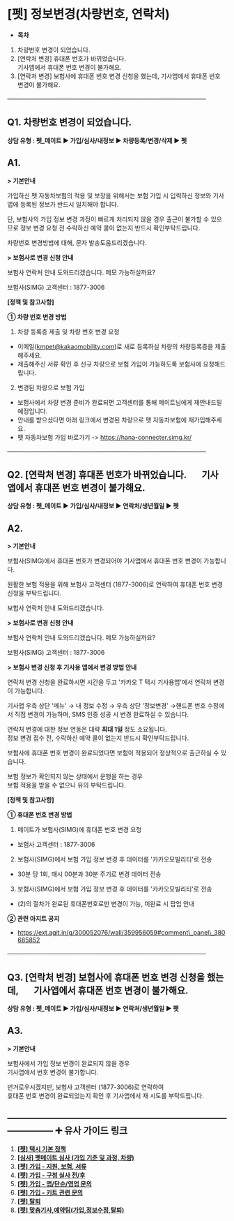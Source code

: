 # [펫] 정보변경(차량번호, 연락처)

* **목차**

1. 차량번호 변경이 되었습니다.
2. [연락처 변경] 휴대폰 번호가 바뀌었습니다.  
   기사앱에서 휴대폰 번호 변경이 불가해요.
3. [연락처 변경] 보험사에 휴대폰 번호 변경 신청을 했는데, 기사앱에서 휴대폰 번호 변경이 불가해요.

──────────────────────────────────────────────

**Q1. 차량번호 변경이 되었습니다.**
-----------------------

**상담 유형 : **펫\_메이트** ▶ 가입/심사/내정보 ▶ 차량등록/변경/삭제 ▶ 펫**

**A1.**
-------

**> 기본안내**

가입하신 펫 자동차보험의 적용 및 보장을 위해서는 보험 가입 시 입력하신 정보와 기사 앱에 등록된 정보가 반드시 일치해야 합니다.

단, 보험사의 가입 정보 변경 과정이 빠르게 처리되지 않을 경우 출근이 불가할 수 있으므로 정보 변경 요청 전 수락하신 예약 콜이 없는지 반드시 확인부탁드립니다.

차량번호 변경방법에 대해, 문자 발송도움드리겠습니다.

**> 보험사로 변경 신청 안내**

보험사 연락처 안내 도와드리겠습니다. 메모 가능하실까요?

보험사(SIMG) 고객센터 : 1877-3006

**[정책 및 참고사항]**

**① 차량 번호 변경 방법**

1. 차량 등록증 제출 및 차량 번호 변경 요청

* 이메일(kmpet@kakaomobility.com)로 새로 등록하실 차량의 차량등록증을 제출해주세요.
* 제출해주신 서류 확인 후 신규 차량으로 보험 가입이 가능하도록 보험사에 요청해드립니다.

2. 변경된 차량으로 보험 가입

* 보험사에서 차량 변경 준비가 완료되면 고객센터를 통해 메이트님에게 재안내드릴 예정입니다.
* 안내를 받으셨다면 아래 링크에서 변경된 차량으로 펫 자동차보험에 재가입해주세요.
* 펫 자동차보험 가입 바로가기 -> <https://hana-connecter.simg.kr/>

──────────────────────────────────────────────

**Q2. [연락처 변경] 휴대폰 번호가 바뀌었습니다.       기사앱에서 휴대폰 번호 변경이 불가해요.**
-------------------------------------------------------------

**상담 유형 : **펫\_메이트** ▶ 가입/심사/내정보 ▶ 연락처/생년월일 ▶ 펫**

**A2.**
-------

**> 기본안내**

보험사(SIMG)에서 휴대폰 번호가 변경되어야 기사앱에서 휴대폰 번호 변경이 가능합니다.

원활한 보험 적용을 위해 보험사 고객센터 (1877-3006)로 연락하여 휴대폰 번호 변경 신청을 부탁드립니다.

보험사 연락처 안내 도와드리겠습니다.

**> 보험사로 변경 신청 안내**

보험사 연락처 안내 도와드리겠습니다. 메모 가능하실까요?

보험사(SIMG) 고객센터 : 1877-3006

**> 보험사 변경 신청 후 기사용 앱에서 변경 방법 안내**

연락처 변경 신청을 완료하시면 시간을 두고 '카카오 T 택시 기사용앱'에서 연락처 변경이 가능합니다.

기사앱 우측 상단 '메뉴' → 내 정보 수정 → 우측 상단 '정보변경' →핸드폰 번호 수정에서 직접 변경이 가능하며, SMS 인증 성공 시 변경 완료하실 수 있습니다.

연락처 변경에 대한 정보 연동은 대략 **최대 1일** 정도 소요됩니다.  
정보 변경 접수 전, 수락하신 예약 콜이 없는지 반드시 확인부탁드립니다.

보험사에 휴대폰 번호 변경이 완료되었다면 보험이 적용되어 정상적으로 출근하실 수 있습니다.

보험 정보가 확인되지 않는 상태에서 운행을 하는 경우  
보험 적용을 받을 수 없으니 유의 부탁드립니다.

**[정책 및 참고사항]**

**① 휴대폰 번호 변경 방법**

1. 메이트가 보험사(SIMG)에 휴대폰 번호 변경 요청

* 보험사 고객센터 : 1877-3006

2. 보험사(SIMG)에서 보험 가입 정보 변경 후 데이터를 '카카오모빌리티'로 전송

* 30분 당 1회, 매시 00분과 30분 주기로 변경 데이터 전송

3. 보험사(SIMG)에서 보험 가입 정보 변경 후 데이터를 '카카오모빌리티'로 전송

* (2)의 절차가 완료된 휴대폰번호로만 변경이 가능, 미완료 시 팝업 안내

**② 관련 아지트 공지**

* https://ext.agit.in/g/300052076/wall/359956059#comment\_panel\_380685852

──────────────────────────────────────────────

**Q3. [연락처 변경] 보험사에 휴대폰 번호 변경 신청을 했는데,        기사앱에서 휴대폰 번호 변경이 불가해요.**
----------------------------------------------------------------------

**상담 유형 : **펫\_메이트** ▶ 가입/심사/내정보 ▶ 연락처/생년월일 ▶ 펫**

**A3.**
-------

**> 기본안내**

보험사에서 가입 정보 변경이 완료되지 않을 경우   
기사앱에서 번호 변경이 불가합니다.

번거로우시겠지만, 보험사 고객센터 (1877-3006)로 연락하여   
휴대폰 번호 변경이 완료되었는지 확인 후 기사앱에서 재 시도를 부탁드립니다.

**―****―****―****―****―****―****―****―****―****―****―****―****―****―****―****―****―****―****―****―****―****―****―****―****―****―****―****―****―** **➕ 유사 가이드 링크**
-----------------------------------------------------------------------------------------------------------------------------------------------------------------

1. **[[펫] 택시 기본 정책](https://kakaomobilitysupport.zendesk.com/hc/ko/articles/29607527301657--%ED%8E%AB-%ED%83%9D%EC%8B%9C-%EA%B8%B0%EB%B3%B8-%EC%A0%95%EC%B1%85)**
2. **[[심사] 펫메이트 심사 (가입 기준 및 과정, 차량)](https://kakaomobilitysupport.zendesk.com/hc/ko/articles/29844305295513--%EC%8B%AC%EC%82%AC-%ED%8E%AB%EB%A9%94%EC%9D%B4%ED%8A%B8-%EC%8B%AC%EC%82%AC-%EA%B0%80%EC%9E%85-%EA%B8%B0%EC%A4%80-%EB%B0%8F-%EA%B3%BC%EC%A0%95-%EC%B0%A8%EB%9F%89)**
3. **[[펫] 가입 - 지원, 보험, 서류](https://kakaomobilitysupport.zendesk.com/hc/ko/articles/29867535015065)**
4. **[[펫] 가입 - 구청 실사 전/후](https://kakaomobilitysupport.zendesk.com/hc/ko/articles/30069497686553)**
5. **[[펫] 가입 - 앱/단순/영업 문의](https://kakaomobilitysupport.zendesk.com/hc/ko/articles/30069605023257)**
6. **[[펫] 가입 - 키트 관련 문의](https://kakaomobilitysupport.zendesk.com/hc/ko/articles/30069452508697)**
7. **[[펫] 탈퇴](https://kakaomobilitysupport.zendesk.com/hc/ko/articles/30044237742489)**
8. **[[펫] 맞춤기사,예약팀(가입,정보수정,탈퇴)](https://kakaomobilitysupport.zendesk.com/hc/ko/articles/29866932622617)**